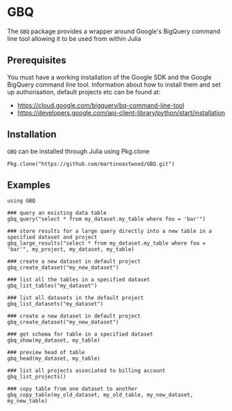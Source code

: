 # GBQ

The `GBQ` package provides a wrapper around Google's BigQuery command line tool allowing it to be used from within Julia

## Prerequisites

You must have a working installation of the Google SDK and the Google BigQuery command line tool. Information about how to install them and set
up authorisation, default projects etc can be found at:

* https://cloud.google.com/bigquery/bq-command-line-tool
* https://developers.google.com/api-client-library/python/start/installation

## Installation

`GBQ` can be installed through Julia using Pkg.clone

```
Pkg.clone("https://github.com/martineastwood/GBQ.git")
```

## Examples
```
using GBQ

### query an existing data table
gbq_query("select * from my_dataset.my_table where foo = 'bar'") 

### store results for a large query directly into a new table in a specified dataset and project
gbq_large_results("select * from my_dataset.my_table where foo = 'bar'", my_project, my_dataset, my_table) 

### create a new dataset in default project
gbq_create_dataset("my_new_dataset") 

### list all the tables in a specified dataset
gbq_list_tables("my_dataset") 

### list all datasets in the default project
gbq_list_datasets("my_dataset") 

### create a new dataset in default project
gbq_create_dataset("my_new_dataset") 

### get schema for table in a specified dataset
gbq_show(my_dataset, my_table) 

### preview head of table
gbq_head(my_dataset, my_table) 

### list all projects associated to billing account
gbq_list_projects() 

### copy table from one dataset to another
gbq_copy_table(my_old_dataset, my_old_table, my_new_dataset, my_new_table)

```
